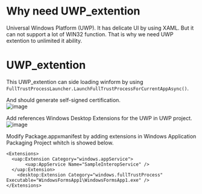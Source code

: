 # Why need UWP_extention
Universal Windows Platform (UWP). It has delicate UI by using XAML. But it can not support a lot of WIN32 function. That is why we need UWP extention to unlimited it ability.  

# UWP_extention
This UWP_extention can side loading winform by using ```FullTrustProcessLauncher.LaunchFullTrustProcessForCurrentAppAsync()```.  

And should generate self-signed certification.  
![image](https://github.com/testtestProblem/UWP_extention/assets/107662393/0aca610e-2e1f-483e-be29-ae0ea8851638)

Add references Windows Desktop Extensions for the UWP in UWP project.  
![image](https://github.com/testtestProblem/UWP_extention/assets/107662393/9c2721f2-0fc4-4a04-8162-bc3da3b69213)

Modify Package.appxmanifest by adding extensions in Windows Application Packaging Project whitch is showed below.
```
<Extensions>
  <uap:Extension Category="windows.appService">
       <uap:AppService Name="SampleInteropService" />
  </uap:Extension>
	<desktop:Extension Category="windows.fullTrustProcess" Executable="WindowsFormsApp1\WindowsFormsApp1.exe" />
</Extensions>
```


